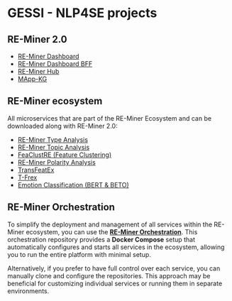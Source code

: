 # GESSI - NLP4SE projects

## RE-Miner 2.0
- [RE-Miner Dashboard](https://github.com/gessi-chatbots/RE-Miner-Dashboard)
- [RE-Miner Dashboard BFF](https://github.com/gessi-chatbots/RE-Miner-Dashboard-BFF)
- [RE-Miner Hub](https://github.com/gessi-chatbots/RE-Miner-Hub)
- [MApp-KG](https://github.com/gessi-chatbots/app_data_repository)

## RE-Miner ecosystem
All microservices that are part of the RE-Miner Ecosystem and can be downloaded along with RE-Miner 2.0:
- [RE-Miner Type Analysis](https://github.com/gessi-chatbots/RE-Miner-type-analysis)
- [RE-Miner Topic Analysis](https://github.com/gessi-chatbots/RE-Miner-topic-analysis)
- [FeaClustRE (Feature Clustering)](https://github.com/gessi-chatbots/FeaClustRE)
- [RE-Miner Polarity Analysis](https://github.com/gessi-chatbots/RE-Miner-polarity-analysis)
- [TransFeatEx](https://github.com/gessi-chatbots/NLP_pipeline)
- [T-Frex](https://github.com/gessi-chatbots/t-frex)
- [Emotion Classification (BERT & BETO)](https://github.com/gessi-chatbots/TSA-BERT-V2)
## RE-Miner Orchestration
To simplify the deployment and management of all services within the RE-Miner ecosystem, you can use the **[RE-Miner Orchestration](https://github.com/gessi-chatbots/RE-Miner-Orchestration)**. 
This orchestration repository provides a **Docker Compose** setup that automatically configures and starts all services in the ecosystem, allowing you to run the entire platform with minimal setup.

Alternatively, if you prefer to have full control over each service, you can manually clone and configure the repositories. This approach may be beneficial for customizing individual services or running them in separate environments.

